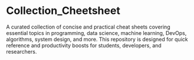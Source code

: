 # Collection_Cheetsheet
A curated collection of concise and practical cheat sheets covering essential topics in programming, data science, machine learning, DevOps, algorithms, system design, and more. This repository is designed for quick reference and productivity boosts for students, developers, and researchers.
